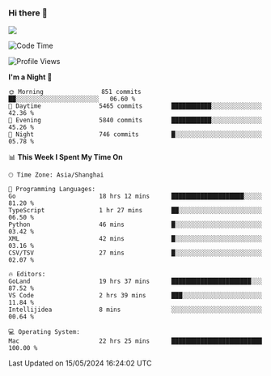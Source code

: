 ### Hi there 👋

<!--
**JJAYCHEN1e/jjaychen1e** is a ✨ _special_ ✨ repository because its `README.md` (this file) appears on your GitHub profile.

Here are some ideas to get you started:

- 🔭 I’m currently working on ...
- 🌱 I’m currently learning ...
- 👯 I’m looking to collaborate on ...
- 🤔 I’m looking for help with ...
- 💬 Ask me about ...
- 📫 How to reach me: ...
- 😄 Pronouns: ...
- ⚡ Fun fact: ...
-->

[![](https://github-readme-stats.vercel.app/api?username=jjaychen1e&show_icons=true)](https://github.com/jjaychen1e/github-readme-stats?count_private=true)

<!--START_SECTION:waka-->
![Code Time](http://img.shields.io/badge/Code%20Time-1%2C175%20hrs-blue)

![Profile Views](http://img.shields.io/badge/Profile%20Views-0-blue)

**I'm a Night 🦉** 

```text
🌞 Morning                851 commits         ██░░░░░░░░░░░░░░░░░░░░░░░   06.60 % 
🌆 Daytime                5465 commits        ███████████░░░░░░░░░░░░░░   42.36 % 
🌃 Evening                5840 commits        ███████████░░░░░░░░░░░░░░   45.26 % 
🌙 Night                  746 commits         █░░░░░░░░░░░░░░░░░░░░░░░░   05.78 % 
```


📊 **This Week I Spent My Time On** 

```text
🕑︎ Time Zone: Asia/Shanghai

💬 Programming Languages: 
Go                       18 hrs 12 mins      ████████████████████░░░░░   81.20 % 
TypeScript               1 hr 27 mins        ██░░░░░░░░░░░░░░░░░░░░░░░   06.50 % 
Python                   46 mins             █░░░░░░░░░░░░░░░░░░░░░░░░   03.42 % 
XML                      42 mins             █░░░░░░░░░░░░░░░░░░░░░░░░   03.16 % 
CSV/TSV                  27 mins             █░░░░░░░░░░░░░░░░░░░░░░░░   02.07 % 

🔥 Editors: 
GoLand                   19 hrs 37 mins      ██████████████████████░░░   87.52 % 
VS Code                  2 hrs 39 mins       ███░░░░░░░░░░░░░░░░░░░░░░   11.84 % 
Intellijidea             8 mins              ░░░░░░░░░░░░░░░░░░░░░░░░░   00.64 % 

💻 Operating System: 
Mac                      22 hrs 25 mins      █████████████████████████   100.00 % 
```


 Last Updated on 15/05/2024 16:24:02 UTC
<!--END_SECTION:waka-->
